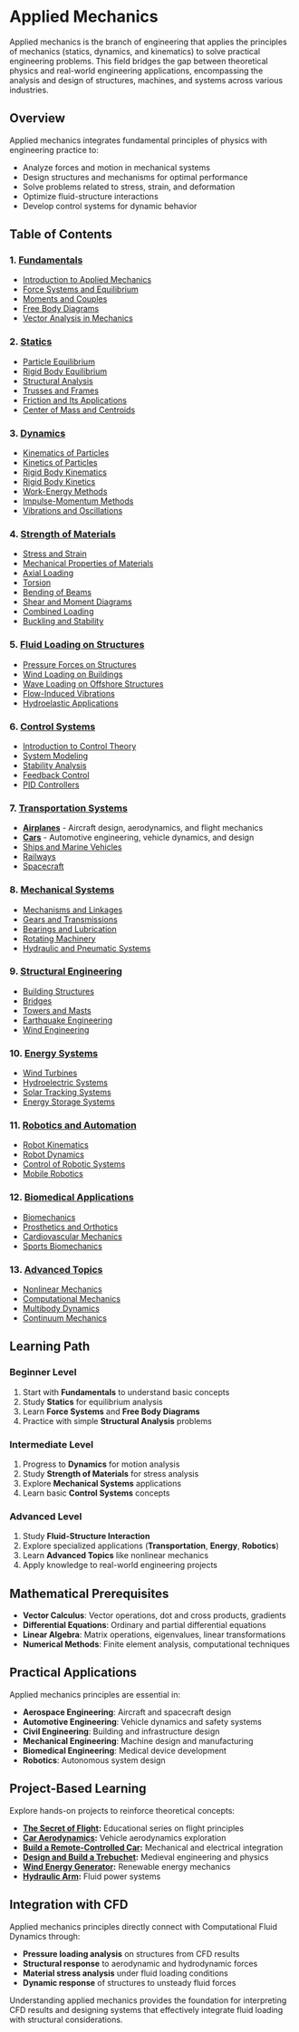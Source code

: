 
# Applied Mechanics

Applied mechanics is the branch of engineering that applies the principles of mechanics (statics, dynamics, and kinematics) to solve practical engineering problems. This field bridges the gap between theoretical physics and real-world engineering applications, encompassing the analysis and design of structures, machines, and systems across various industries.

## Overview

Applied mechanics integrates fundamental principles of physics with engineering practice to:
- Analyze forces and motion in mechanical systems
- Design structures and mechanisms for optimal performance
- Solve problems related to stress, strain, and deformation
- Optimize fluid-structure interactions
- Develop control systems for dynamic behavior

## Table of Contents

### 1. [Fundamentals](./fundamentals/)
- [Introduction to Applied Mechanics](./fundamentals/intro.md)
- [Force Systems and Equilibrium](./fundamentals/force_systems.md)
- [Moments and Couples](./fundamentals/moments_couples.md)
- [Free Body Diagrams](./fundamentals/free_body_diagrams.md)
- [Vector Analysis in Mechanics](./fundamentals/vector_analysis.md)

### 2. [Statics](./statics/)
- [Particle Equilibrium](./statics/particle_equilibrium.md)
- [Rigid Body Equilibrium](./statics/rigid_body_equilibrium.md)
- [Structural Analysis](./statics/structural_analysis.md)
- [Trusses and Frames](./statics/trusses_frames.md)
- [Friction and Its Applications](./statics/friction.md)
- [Center of Mass and Centroids](./statics/center_of_mass.md)

### 3. [Dynamics](./dynamics/)
- [Kinematics of Particles](./dynamics/kinematics_particles.md)
- [Kinetics of Particles](./dynamics/kinetics_particles.md)
- [Rigid Body Kinematics](./dynamics/rigid_body_kinematics.md)
- [Rigid Body Kinetics](./dynamics/rigid_body_kinetics.md)
- [Work-Energy Methods](./dynamics/work_energy.md)
- [Impulse-Momentum Methods](./dynamics/impulse_momentum.md)
- [Vibrations and Oscillations](./dynamics/vibrations.md)

### 4. [Strength of Materials](./strength_materials/)
- [Stress and Strain](./strength_materials/stress_strain.md)
- [Mechanical Properties of Materials](./strength_materials/material_properties.md)
- [Axial Loading](./strength_materials/axial_loading.md)
- [Torsion](./strength_materials/torsion.md)
- [Bending of Beams](./strength_materials/beam_bending.md)
- [Shear and Moment Diagrams](./strength_materials/shear_moment.md)
- [Combined Loading](./strength_materials/combined_loading.md)
- [Buckling and Stability](./strength_materials/buckling.md)

### 5. [Fluid Loading on Structures](./fluid_loading/)
- [Pressure Forces on Structures](./fluid_loading/pressure_forces.md)
- [Wind Loading on Buildings](./fluid_loading/wind_loading.md)
- [Wave Loading on Offshore Structures](./fluid_loading/wave_loading.md)
- [Flow-Induced Vibrations](./fluid_loading/flow_induced_vibrations.md)
- [Hydroelastic Applications](./fluid_loading/hydroelastic_applications.md)

### 6. [Control Systems](./control_systems/)
- [Introduction to Control Theory](./control_systems/intro.md)
- [System Modeling](./control_systems/system_modeling.md)
- [Stability Analysis](./control_systems/stability_analysis.md)
- [Feedback Control](./control_systems/feedback_control.md)
- [PID Controllers](./control_systems/pid_controllers.md)

### 7. [Transportation Systems](./transportation/)
- **[Airplanes](./airplanes/)** - Aircraft design, aerodynamics, and flight mechanics
- **[Cars](./cars/)** - Automotive engineering, vehicle dynamics, and design
- [Ships and Marine Vehicles](./ships/)
- [Railways](./railways/)
- [Spacecraft](./spacecraft/)

### 8. [Mechanical Systems](./mechanical_systems/)
- [Mechanisms and Linkages](./mechanical_systems/mechanisms.md)
- [Gears and Transmissions](./mechanical_systems/gears.md)
- [Bearings and Lubrication](./mechanical_systems/bearings.md)
- [Rotating Machinery](./mechanical_systems/rotating_machinery.md)
- [Hydraulic and Pneumatic Systems](./mechanical_systems/hydraulic_pneumatic.md)

### 9. [Structural Engineering](./structural/)
- [Building Structures](./structural/buildings.md)
- [Bridges](./structural/bridges.md)
- [Towers and Masts](./structural/towers.md)
- [Earthquake Engineering](./structural/earthquake.md)
- [Wind Engineering](./structural/wind_engineering.md)

### 10. [Energy Systems](./energy/)
- [Wind Turbines](./energy/wind_turbines.md)
- [Hydroelectric Systems](./energy/hydroelectric.md)
- [Solar Tracking Systems](./energy/solar_tracking.md)
- [Energy Storage Systems](./energy/energy_storage.md)

### 11. [Robotics and Automation](./robotics/)
- [Robot Kinematics](./robotics/kinematics.md)
- [Robot Dynamics](./robotics/dynamics.md)
- [Control of Robotic Systems](./robotics/control.md)
- [Mobile Robotics](./robotics/mobile_robotics.md)

### 12. [Biomedical Applications](./biomedical/)
- [Biomechanics](./biomedical/biomechanics.md)
- [Prosthetics and Orthotics](./biomedical/prosthetics.md)
- [Cardiovascular Mechanics](./biomedical/cardiovascular.md)
- [Sports Biomechanics](./biomedical/sports_biomechanics.md)

### 13. [Advanced Topics](./advanced/)
- [Nonlinear Mechanics](./advanced/nonlinear_mechanics.md)
- [Computational Mechanics](./advanced/computational_mechanics.md)
- [Multibody Dynamics](./advanced/multibody_dynamics.md)
- [Continuum Mechanics](./advanced/continuum_mechanics.md)

## Learning Path

### Beginner Level
1. Start with **Fundamentals** to understand basic concepts
2. Study **Statics** for equilibrium analysis
3. Learn **Force Systems** and **Free Body Diagrams**
4. Practice with simple **Structural Analysis** problems

### Intermediate Level
1. Progress to **Dynamics** for motion analysis
2. Study **Strength of Materials** for stress analysis
3. Explore **Mechanical Systems** applications
4. Learn basic **Control Systems** concepts

### Advanced Level
1. Study **Fluid-Structure Interaction**
2. Explore specialized applications (**Transportation**, **Energy**, **Robotics**)
3. Learn **Advanced Topics** like nonlinear mechanics
4. Apply knowledge to real-world engineering projects

## Mathematical Prerequisites

- **Vector Calculus**: Vector operations, dot and cross products, gradients
- **Differential Equations**: Ordinary and partial differential equations
- **Linear Algebra**: Matrix operations, eigenvalues, linear transformations
- **Numerical Methods**: Finite element analysis, computational techniques

## Practical Applications

Applied mechanics principles are essential in:
- **Aerospace Engineering**: Aircraft and spacecraft design
- **Automotive Engineering**: Vehicle dynamics and safety systems
- **Civil Engineering**: Building and infrastructure design
- **Mechanical Engineering**: Machine design and manufacturing
- **Biomedical Engineering**: Medical device development
- **Robotics**: Autonomous system design

## Project-Based Learning

Explore hands-on projects to reinforce theoretical concepts:

- **[The Secret of Flight](https://youtube.com/playlist?list=PLwr4eb5N5Dr6qqVuHy__GMl9ORfcA9YP1&si=gjSWG_4zi8OAxj_C):** Educational series on flight principles
- **[Car Aerodynamics](https://youtube.com/playlist?list=PL52-wxMBN-Egg8v8X6ixIacFtq3Cw5fDz&si=vbRJVkkPc9Idm9R4):** Vehicle aerodynamics exploration
- **[Build a Remote-Controlled Car](https://www.youtube.com/watch?v=raBNdKhP1SY):** Mechanical and electrical integration
- **[Design and Build a Trebuchet](https://www.youtube.com/playlist?list=PLG8jJxkh2lGFht7CzSt01j8XCrpZ9s0TN):** Medieval engineering and physics
- **[Wind Energy Generator](https://www.youtube.com/playlist?list=PLMva8iKkkrhRlXF3dA3Xn0wq8J0wjinjz):** Renewable energy mechanics
- **[Hydraulic Arm](https://www.youtube.com/watch?v=8TqRo8BhBMk):** Fluid power systems

## Integration with CFD

Applied mechanics principles directly connect with Computational Fluid Dynamics through:
- **Pressure loading analysis** on structures from CFD results
- **Structural response** to aerodynamic and hydrodynamic forces
- **Material stress analysis** under fluid loading conditions
- **Dynamic response** of structures to unsteady fluid forces

Understanding applied mechanics provides the foundation for interpreting CFD results and designing systems that effectively integrate fluid loading with structural considerations.
